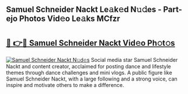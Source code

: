 ## Samuel Schneider Nackt Le𝚊k𝚎d N𝚞𝚍es - Part-ejo Photos Vid𝚎o Le𝚊ks MCfzr

# <h2><a href="http://fb4pbiz.evod.top/?m=Samuel+Schneider+Nackt">🔗 👉🔴 Samuel Schneider Nackt Vid𝚎o Ph𝚘t𝚘s</a></h2>

[![Samuel Schneider Nackt N𝚞d𝚎s](https://i.imgur.com/8V9OHl7.gif)](http://fb4pbiz.evod.top/?m=Samuel+Schneider+Nackt)
Social media star Samuel Schneider Nackt and content creator, acclaimed for posting dance and lifestyle themes through dance challenges and mini vlogs. A public figure like Samuel Schneider Nackt, with a large following and a strong voice, can inspire and motivate others to make a difference. 
